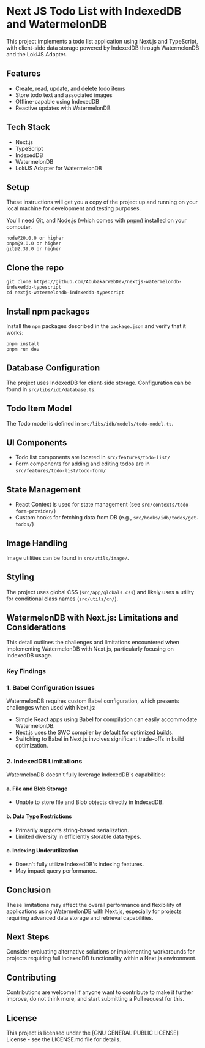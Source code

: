 # Next JS Todo List with IndexedDB and WatermelonDB

This project implements a todo list application using Next.js and TypeScript, with client-side data storage powered by IndexedDB through WatermelonDB and the LokiJS Adapter.

## Features

- Create, read, update, and delete todo items
- Store todo text and associated images
- Offline-capable using IndexedDB
- Reactive updates with WatermelonDB

## Tech Stack

- Next.js
- TypeScript
- IndexedDB
- WatermelonDB
- LokiJS Adapter for WatermelonDB

## Setup

These instructions will get you a copy of the project up and running on your local machine for development and testing purposes.

You'll need [Git](https://git-scm.com), and [Node.js](https://nodejs.org/en/download/) (which comes with [pnpm](https://pnpm.io)) installed on your computer.

```
node@20.0.0 or higher
pnpm@9.0.0 or higher
git@2.39.0 or higher
```

## Clone the repo

```shell
git clone https://github.com/AbubakarWebDev/nextjs-watermelondb-indexeddb-typescript
cd nextjs-watermelondb-indexeddb-typescript
```

## Install npm packages

Install the `npm` packages described in the `package.json` and verify that it works:

```shell
pnpm install
pnpm run dev
```

## Database Configuration

The project uses IndexedDB for client-side storage. Configuration can be found in `src/libs/idb/database.ts`.

## Todo Item Model

The Todo model is defined in `src/libs/idb/models/todo-model.ts`.

## UI Components

- Todo list components are located in `src/features/todo-list/`
- Form components for adding and editing todos are in `src/features/todo-list/todo-form/`

## State Management

- React Context is used for state management (see `src/contexts/todo-form-provider/`)
- Custom hooks for fetching data from DB (e.g., `src/hooks/idb/todos/get-todos/`)

## Image Handling

Image utilities can be found in `src/utils/image/`.

## Styling

The project uses global CSS (`src/app/globals.css`) and likely uses a utility for conditional class names (`src/utils/cn/`).

## WatermelonDB with Next.js: Limitations and Considerations

This detail outlines the challenges and limitations encountered when implementing WatermelonDB with Next.js, particularly focusing on IndexedDB usage.

### Key Findings

### 1. Babel Configuration Issues

WatermelonDB requires custom Babel configuration, which presents challenges when used with Next.js:

- Simple React apps using Babel for compilation can easily accommodate WatermelonDB.
- Next.js uses the SWC compiler by default for optimized builds.
- Switching to Babel in Next.js involves significant trade-offs in build optimization.

### 2. IndexedDB Limitations

WatermelonDB doesn't fully leverage IndexedDB's capabilities:

#### a. File and Blob Storage

- Unable to store file and Blob objects directly in IndexedDB.

#### b. Data Type Restrictions

- Primarily supports string-based serialization.
- Limited diversity in efficiently storable data types.

#### c. Indexing Underutilization

- Doesn't fully utilize IndexedDB's indexing features.
- May impact query performance.

## Conclusion

These limitations may affect the overall performance and flexibility of applications using WatermelonDB with Next.js, especially for projects requiring advanced data storage and retrieval capabilities.

## Next Steps

Consider evaluating alternative solutions or implementing workarounds for projects requiring full IndexedDB functionality within a Next.js environment.

## Contributing

Contributions are welcome! if anyone want to contribute to make it further improve, do not think more, and start submitting a Pull request for this.

## License

This project is licensed under the [GNU GENERAL PUBLIC LICENSE] License - see the LICENSE.md file for details.
